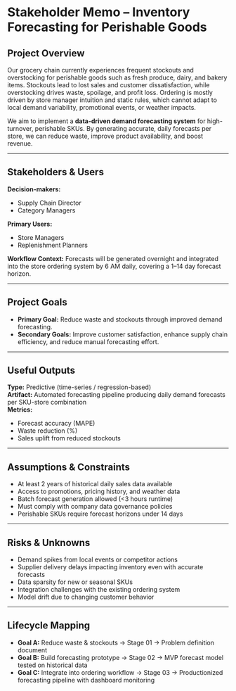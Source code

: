 # Stakeholder Memo – Inventory Forecasting for Perishable Goods

## Project Overview
Our grocery chain currently experiences frequent stockouts and overstocking for perishable goods such as fresh produce, dairy, and bakery items. Stockouts lead to lost sales and customer dissatisfaction, while overstocking drives waste, spoilage, and profit loss. Ordering is mostly driven by store manager intuition and static rules, which cannot adapt to local demand variability, promotional events, or weather impacts.

We aim to implement a **data-driven demand forecasting system** for high-turnover, perishable SKUs. By generating accurate, daily forecasts per store, we can reduce waste, improve product availability, and boost revenue.

---

## Stakeholders & Users
**Decision-makers:**
- Supply Chain Director
- Category Managers

**Primary Users:**
- Store Managers
- Replenishment Planners

**Workflow Context:**
Forecasts will be generated overnight and integrated into the store ordering system by 6 AM daily, covering a 1–14 day forecast horizon.

---

## Project Goals
- **Primary Goal:** Reduce waste and stockouts through improved demand forecasting.
- **Secondary Goals:** Improve customer satisfaction, enhance supply chain efficiency, and reduce manual forecasting effort.

---

## Useful Outputs
**Type:** Predictive (time-series / regression-based)  
**Artifact:** Automated forecasting pipeline producing daily demand forecasts per SKU-store combination  
**Metrics:**
- Forecast accuracy (MAPE)
- Waste reduction (%)
- Sales uplift from reduced stockouts

---

## Assumptions & Constraints
- At least 2 years of historical daily sales data available
- Access to promotions, pricing history, and weather data
- Batch forecast generation allowed (<3 hours runtime)
- Must comply with company data governance policies
- Perishable SKUs require forecast horizons under 14 days

---

## Risks & Unknowns
- Demand spikes from local events or competitor actions
- Supplier delivery delays impacting inventory even with accurate forecasts
- Data sparsity for new or seasonal SKUs
- Integration challenges with the existing ordering system
- Model drift due to changing customer behavior

---

## Lifecycle Mapping
- **Goal A:** Reduce waste & stockouts → Stage 01 → Problem definition document
- **Goal B:** Build forecasting prototype → Stage 02 → MVP forecast model tested on historical data
- **Goal C:** Integrate into ordering workflow → Stage 03 → Productionized forecasting pipeline with dashboard monitoring
